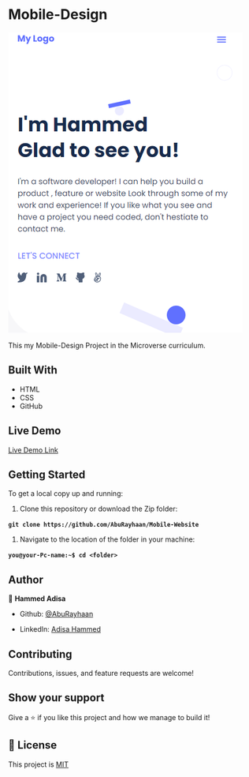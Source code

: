 # Mobile-Design

![screenshot](images/screenshot.png)

This my Mobile-Design Project in the Microverse curriculum.

## Built With

- HTML
- CSS
- GitHub

## Live Demo

[Live Demo Link](https://aburayhaan.github.io/Mobile-Website/)

## Getting Started

To get a local copy up and running:

1. Clone this repository or download the Zip folder:

**``git clone https://github.com/AbuRayhaan/Mobile-Website``**

1. Navigate to the location of the folder in your machine:

**``you@your-Pc-name:~$ cd <folder>``**

## Author

👤 **Hammed Adisa**

- Github: [@AbuRayhaan](https://github.com/AbuRayhaan)

- LinkedIn: [Adisa Hammed](https://www.linkedin.com/in/hammed-adisa-mct-ccsp-ctp-b4378372/)

## Contributing

Contributions, issues, and feature requests are welcome!

## Show your support

Give a ⭐ if you like this project and how we manage to build it!

## 📝 License

This project is [MIT](./MIT.md)
